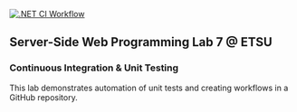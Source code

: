 [![.NET CI Workflow](https://github.com/amadorel/unittestinglab/actions/workflows/ci.yml/badge.svg)](https://github.com/amadorel/unittestinglab/actions/workflows/ci.yml)

<h2>Server-Side Web Programming Lab 7 @ ETSU</h2>
<h3>Continuous Integration & Unit Testing</h3>
This lab demonstrates automation of unit tests and creating workflows in a GitHub repository. 
